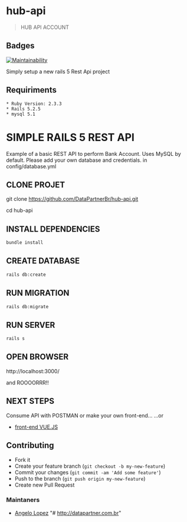 # hub-api

> HUB API ACCOUNT

## Badges
[![Maintainability](https://api.codeclimate.com/v1/badges/964f93eb1ec8a2ca53b8/maintainability)](https://codeclimate.com/github/DataPartnerBr/hub-api/maintainability)

Simply setup a new rails 5 Rest Api project

## Requiriments
    * Ruby Version: 2.3.3
    * Rails 5.2.5
    * mysql 5.1


# SIMPLE RAILS 5 REST API

Example of a basic REST API to perform Bank Account. Uses MySQL by default. Please add your own database and credentials. in 
config/database.yml

  
## CLONE PROJET
git clone https://github.com/DataPartnerBr/hub-api.git

cd hub-api

## INSTALL DEPENDENCIES
```bash
bundle install
```
## CREATE DATABASE
```bash
rails db:create
```

## RUN MIGRATION
```bash
rails db:migrate
```

## RUN SERVER
```bash
rails s
```

## OPEN BROWSER
http://localhost:3000/


and ROOOORRR!!

## NEXT STEPS
Consume API with POSTMAN or make your own front-end... ...or

* [front-end VUE.JS](https://github.com/DataPartnerBr/hub-front.git)


## Contributing
- Fork it
- Create your feature branch (`git checkout -b my-new-feature`)
- Commit your changes (`git commit -am 'Add some feature'`)
- Push to the branch (`git push origin my-new-feature`)
- Create new Pull Request

### Maintaners

* [Angelo Lopez](https://github.com/DataPartnerBr)
"# http://datapartner.com.br" 

